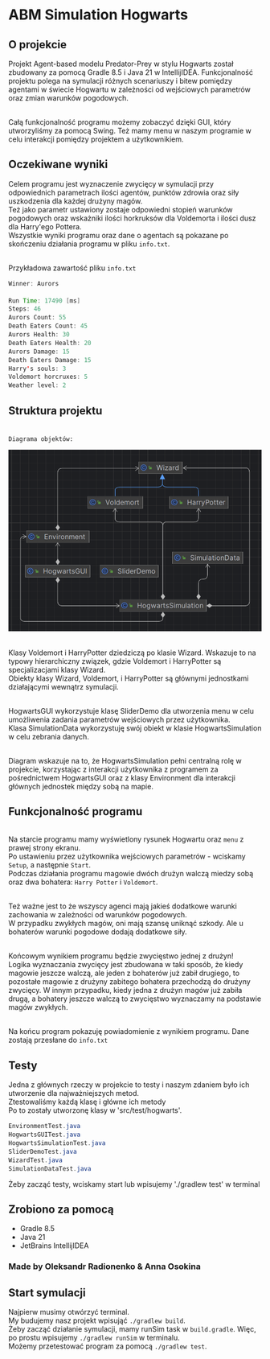 # ABM Simulation Hogwarts

## O projekcie
Projekt Agent-based modelu Predator-Prey w stylu Hogwarts został zbudowany za pomocą Gradle 8.5 i Java 21 w IntellijIDEA.
<be/>Funkcjonalność projektu polega na symulacji różnych scenariuszy i bitew pomiędzy agentami w świecie Hogwartu w zależności od wejściowych parametrów oraz zmian warunków pogodowych.

<br/>Całą funkcjonalność programu możemy zobaczyć dzięki GUI, który utworzyliśmy za pomocą Swing. Też mamy menu w naszym programie w celu interakcji pomiędzy projektem a użytkownikiem.

## Oczekiwane wyniki
Celem programu jest wyznaczenie zwycięcy w symulacji przy odpowiednich parametrach ilości agentów, punktów zdrowia oraz siły uszkodzenia dla każdej drużyny magów.
<br/>Też jako parametr ustawiony zostaje odpowiedni stopień warunków pogodowych oraz wskażniki ilości horkruksów dla Voldemorta i ilości dusz dla Harry'ego Pottera.
<br/>Wszystkie wyniki programu oraz dane o agentach są pokazane po skończeniu działania programu w pliku `info.txt`.

<br/>Przykładowa zawartość pliku `info.txt`
```java
Winner: Aurors

Run Time: 17490 [ms]
Steps: 46
Aurors Count: 55
Death Eaters Count: 45
Aurors Health: 30
Death Eaters Health: 20
Aurors Damage: 15
Death Eaters Damage: 15
Harry's souls: 3
Voldemort horcruxes: 5
Weather level: 2
```

## Struktura projektu
<br/>`Diagrama objektów:`

![](src/main/resources/diagram.png)

<br/>Klasy Voldemort i HarryPotter dziedziczą po klasie Wizard. Wskazuje to na typowy hierarchiczny związek, gdzie Voldemort i HarryPotter są specjalizacjami klasy Wizard.
<br/>Obiekty klasy Wizard, Voldemort, i HarryPotter są głównymi jednostkami działającymi wewnątrz symulacji.

<br/>HogwartsGUI wykorzystuje klasę SliderDemo dla utworzenia menu w celu umożliwenia zadania parametrów wejściowych przez użytkownika.
<br/>Klasa SimulationData wykorzystuję swój obiekt w klasie HogwartsSimulation w celu zebrania danych.

<br/>Diagram wskazuje na to, że HogwartsSimulation pełni centralną rolę w projekcie, korzystając z interakcji użytkownika z programem za pośrednictwem HogwartsGUI oraz z klasy Environment dla interakcji głównych jednostek między sobą na mapie.

## Funkcjonalność programu
<br/>Na starcie programu mamy wyświetlony rysunek Hogwartu oraz `menu` z prawej strony ekranu.
<br/>Po ustawieniu przez użytkownika wejściowych parametrów - wciskamy `Setup`, a następnie `Start`.
<br/>Podczas działania programu magowie dwóch drużyn walczą miedzy sobą oraz dwa bohatera: `Harry Potter` i `Voldemort`.

<br/>Też ważne jest to że wszyscy agenci mają jakieś dodatkowe warunki zachowania w zależności od warunków pogodowych.
<br/>W przypadku zwykłych magów, oni mają szansę uniknąć szkody. Ale u bohaterów warunki pogodowe dodają dodatkowe siły.

<br/>Końcowym wynikiem programu będzie zwycięstwo jednej z drużyn!
<br/>Logika wyznaczania zwycięcy jest zbudowana w taki sposób, że kiedy magowie jeszcze walczą, ale jeden z bohaterów już zabił drugiego, to pozostałe magowie z drużyny zabitego bohatera przechodzą do drużyny zwycięcy. W innym przypadku, kiedy jedna z drużyn magów już zabiła drugą, a bohatery jeszcze walczą to zwycięstwo wyznaczamy na podstawie magów zwykłych.

<br/>Na końcu program pokazuję powiadomienie z wynikiem programu. Dane zostają przesłane do `info.txt`

## Testy
Jedna z głównych rzeczy w projekcie to testy i naszym zdaniem było ich utworzenie dla najważniejszych metod.
<br/>Ztestowaliśmy każdą klasę i główne ich metody
<br/>Po to zostały utworzonę klasy w 'src/test/hogwarts'.
```java
EnvironmentTest.java
HogwartsGUITest.java
HogwartsSimulationTest.java
SliderDemoTest.java
WizardTest.java
SimulationDataTest.java
```
Żeby zacząć testy, wciskamy start lub wpisujemy './gradlew test' w terminal

## Zrobiono za pomocą
- Gradle 8.5
- Java 21
- JetBrains IntellijIDEA

### Made by Oleksandr Radionenko & Anna Osokina

## Start symulacji
Najpierw musimy otwórzyć terminal.
<br/>My budujemy nasz projekt wpisująć `./gradlew build`.
<br/>Żeby zacząć działanie symulacji, mamy runSim task w `build.gradle`. Więc, po prostu wpisujemy `./gradlew runSim` w terminalu.
<br/>Możemy przetestować program za pomocą `./gradlew test`.
